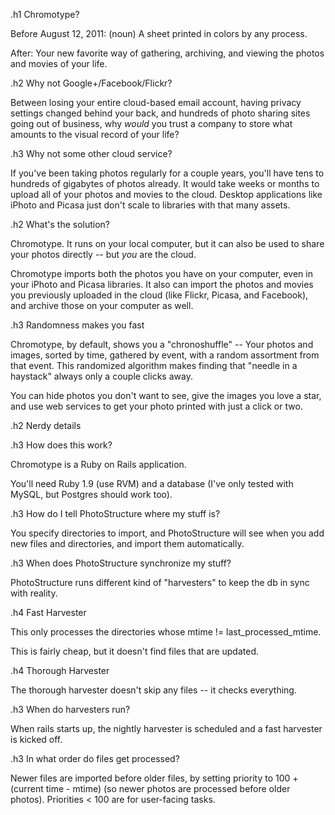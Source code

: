 .h1 Chromotype?

Before August 12, 2011: (noun) A sheet printed in colors by any process.

After: Your new favorite way of gathering, archiving, and viewing the photos and movies of your life.

.h2 Why not Google+/Facebook/Flickr?

Between losing your entire cloud-based email account, having privacy
settings changed behind your back, and hundreds of photo sharing sites
going out of business, why *would* you trust a company to store what
amounts to the visual record of your life?

.h3 Why not some other cloud service?

If you've been taking photos regularly for a couple years, you'll have
tens to hundreds of gigabytes of photos already. It would take weeks
or months to upload all of your photos and movies to the
cloud. Desktop applications like iPhoto and Picasa just don't scale to
libraries with that many assets.

.h2 What's the solution?

Chromotype. It runs on your local computer, but it can also be used to
share your photos directly -- but *you* are the cloud.

Chromotype imports both the photos you have on your computer, even in
your iPhoto and Picasa libraries. It also can import the photos and
movies you previously uploaded in the cloud (like Flickr, Picasa, and
Facebook), and archive those on your computer as well.

.h3 Randomness makes you fast
 
Chromotype, by default, shows you a "chronoshuffle" -- Your photos and
images, sorted by time, gathered by event, with a random assortment
from that event. This randomized algorithm makes finding that "needle
in a haystack" always only a couple clicks away.

You can hide photos you don't want to see, give the images you love a
star, and use web services to get your photo printed with just a click
or two.

.h2 Nerdy details

.h3 How does this work?

Chromotype is a Ruby on Rails application.

You'll need Ruby 1.9 (use RVM) and a database (I've only tested with
MySQL, but Postgres should work too).

.h3 How do I tell PhotoStructure where my stuff is?

You specify directories to import, and PhotoStructure will see when
you add new files and directories, and import them automatically.

.h3 When does PhotoStructure synchronize my stuff?

PhotoStructure runs different kind of "harvesters" to keep the db in
sync with reality.

.h4 Fast Harvester

This only processes the directories whose mtime != last_processed_mtime.

This is fairly cheap, but it doesn't find files that are updated.

.h4 Thorough Harvester

The thorough harvester doesn't skip any files -- it checks everything.

.h3 When do harvesters run?

When rails starts up, the nightly harvester is scheduled and a fast
harvester is kicked off.

.h3 In what order do files get processed?

Newer files are imported before older files, by setting priority to
100 + (current time - mtime) (so newer photos are processed before
older photos). Priorities < 100 are for user-facing tasks.